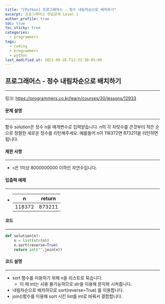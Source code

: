 ```yaml
---
title: "[Python] 프로그래머스 - 정수 내림차순으로 배치하기"
excerpt: 프로그래머스 연습문제 Level 1
author_profile: true
toc: true
toc_sticky: true
categories: 
  - programmers
tags:
  - coding
  - programmers
  - python
last_modified_at: 2021-08-28-T12:32:30-05:00
---
```




## 프로그래머스 - 정수 내림차순으로 배치하기

***

링크: <https://programmers.co.kr/learn/courses/30/lessons/12933>



#### 문제 설명

***

함수 solution은 정수 n을 매개변수로 입력받습니다. n의 각 자릿수를 큰것부터 작은 순으로 정렬한 새로운 정수를 리턴해주세요. 예를들어 n이 118372면 873211을 리턴하면 됩니다.



#### 제한 사항

***

- `n`은 1이상 8000000000 이하인 자연수입니다.



#### 입출력 예제

***

- | n      | return |
  | ------ | :----: |
  | 118372 | 873211 |



#### 코드

***

```python
def solution(n):
    n = list(str(n))
    n.sort(reverse=True)
    return int("".join(n))
```



#### 코드 설명

***

- sort 함수를 이용하기 위해 n을 리스트로 묶습니다.
  - 이 때 int는 사용 불가능하므로 str을 이용해 문자화 시켜줍니다.
- 내림차순으로 배치하므로 sort(reverse=True) 를 이용합니다.
- join()함수를 이용해 sort 시킨 list를 int로 바꿔서 결합합니다.